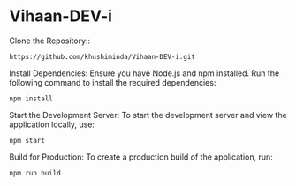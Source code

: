 # Vihaan-DEV-i

Clone the Repository::

    https://github.com/khushiminda/Vihaan-DEV-i.git

Install Dependencies: Ensure you have Node.js and npm installed. Run the  following command to install the required dependencies:

    npm install

Start the Development Server: To start the development server and view the application locally, use:

    npm start

Build for Production: To create a production build of the application, run:

    npm run build




